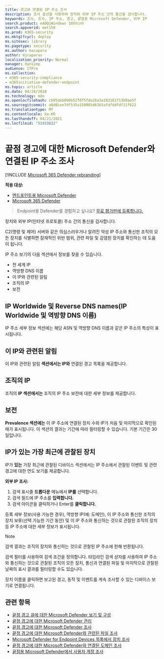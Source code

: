 ```yaml
---
title: 경고와 연결된 IP 주소 조사
description: 조사 옵션을 사용하여 장치와 외부 IP 주소 간의 통신을 검사합니다.
keywords: 조사, 조사, IP 주소, 경고, 끝점용 Microsoft Defender, 외부 IP
search.product: eADQiWindows 10XVcnh
search.appverid: met150
ms.prod: m365-security
ms.mktglfcycl: deploy
ms.sitesec: library
ms.pagetype: security
ms.author: macapara
author: mjcaparas
localization_priority: Normal
manager: dansimp
audience: ITPro
ms.collection:
- m365-security-compliance
- m365initiative-defender-endpoint
ms.topic: article
ms.date: 04/24/2018
ms.technology: mde
ms.openlocfilehash: cb95deb890b52f0f5fde26a3a193181713b8ae5f
ms.sourcegitcommit: a8d8cee7df535a150985d6165afdfddfdf21f622
ms.translationtype: MT
ms.contentlocale: ko-KR
ms.lasthandoff: 04/21/2021
ms.locfileid: "51933832"
---
```

# <a name="investigate-an-ip-address-associated-with-a-microsoft-defender-for-endpoint-alert"></a>끝점 경고에 대한 Microsoft Defender와 연결된 IP 주소 조사

[!INCLUDE [Microsoft 365 Defender rebranding](../../includes/microsoft-defender.md)]


**적용 대상:**
- [엔드포인트용 Microsoft Defender](https://go.microsoft.com/fwlink/p/?linkid=2154037)
- [Microsoft 365 Defender](https://go.microsoft.com/fwlink/?linkid=2118804)


>Endpoint용 Defender를 경험하고 싶나요? [무료 평가판에 등록합니다.](https://www.microsoft.com/microsoft-365/windows/microsoft-defender-atp?ocid=docs-wdatp-investigateip-abovefoldlink)

장치와 외부 IP(인터넷 프로토콜) 주소 간의 통신을 검사합니다.

C2(명령 및 제어) 서버와 같은 의심스러우거나 알려진 악성 IP 주소와 통신한 조직의 모든 장치를 식별하면 잠재적인 위반 범위, 관련 파일 및 감염된 장치를 확인하는 데 도움이 됩니다.

IP 주소 보기의 다음 섹션에서 정보를 찾을 수 있습니다.

- 전 세계 IP
- 역방향 DNS 이름
- 이 IP와 관련된 알림
- 조직의 IP
- 보전

## <a name="ip-worldwide-and-reverse-dns-names"></a>IP Worldwide 및 Reverse DNS names(IP Worldwide 및 역방향 DNS 이름)

IP 주소 세부 정보 섹션에는 해당 ASN 및 역방향 DNS 이름과 같은 IP 주소의 특성이 표시됩니다.

## <a name="alerts-related-to-this-ip"></a>이 IP와 관련된 알림

이 IP와 관련된 알림 **섹션에서는 IP와** 연결된 경고 목록을 제공합니다.

## <a name="ip-in-organization"></a>조직의 IP

조직의 **IP 섹션에서는** 조직의 IP 주소 보전에 대한 세부 정보를 제공합니다.

## <a name="prevalence"></a>보전

**Prevalence 섹션에는** 이 IP 주소에 연결된 장치 수와 IP가 처음 및 마지막으로 확인된 때가 표시됩니다. 이 섹션의 결과는 기간에 따라 필터링할 수 있습니다. 기본 기간은 30일입니다.

## <a name="most-recent-observed-devices-with-ip"></a>IP가 있는 가장 최근에 관찰된 장치

IP가 **있는** 가장 최근에 관찰된 디바이스 섹션에서는 IP 주소에서 관찰된 이벤트 및 관련 경고에 대한 연도 보기를 제공합니다.

**외부 IP 조사:**

1. 검색 표시줄 **드롭다운** 메뉴에서 **IP를** 선택합니다.
2. 검색 필드에 IP 주소를 **입력합니다.**
3. 검색 아이콘을 클릭하거나 Enter를 **클릭합니다.**

등록 세부 정보(사용 가능한 경우), 역방향 IP(예: 도메인), 이 IP 주소와 통신한 조직의 장치 보류(선택 가능한 기간 동안) 및 이 IP 주소와 통신하는 것으로 관찰된 조직의 장치 등 IP 주소에 대한 세부 정보가 표시됩니다.

> [!NOTE]
> 검색 결과는 조직의 장치와 통신하는 것으로 관찰된 IP 주소에 한해 반환됩니다.

검색 필터를 사용하여 검색 조건을 정의합니다. 타임라인 검색 상자를 사용하여 IP 주소와 통신하는 것으로 관찰된 조직의 모든 장치, 통신과 연결된 파일 및 마지막으로 관찰된 날짜의 표시 결과를 필터링할 수도 있습니다.

장치 이름을 클릭하면 보고된 경고, 동작 및 이벤트를 계속 조사할 수 있는 디바이스 보기로 연결됩니다.

## <a name="related-topics"></a>관련 항목

- [끝점 경고 큐에 대한 Microsoft Defender 보기 및 구성](alerts-queue.md)
- [끝점 경고에 대한 Microsoft Defender 관리](manage-alerts.md)
- [끝점 경고에 대한 Microsoft Defender 조사](investigate-alerts.md)
- [끝점 경고에 대한 Microsoft Defender와 관련된 파일 조사](investigate-files.md)
- [Microsoft Defender for Endpoint Devices 목록에서 장치 조사](investigate-machines.md)
- [끝점 경고에 대한 Microsoft Defender와 연결된 도메인 조사](investigate-domain.md)
- [끝점용 Microsoft Defender에서 사용자 계정 조사](investigate-user.md)
